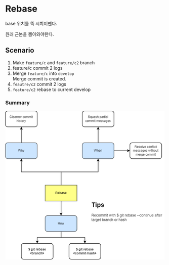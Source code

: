 # Rebase
base 위치를 뚝 시치미뗀다.

원래 근본을 뽑아와야한다.

## Scenario
1. Make `feature/c` and `feature/c2` branch
2. feature/c commit 2 logs
3. Merge `feature/c` into `develop` \
Merge commit is created.
4. `feautre/c2` commit 2 logs 
5. `feature/c2` rebase to current develop

### Summary
![git rebase concept](./git_rebase_concept.png)
